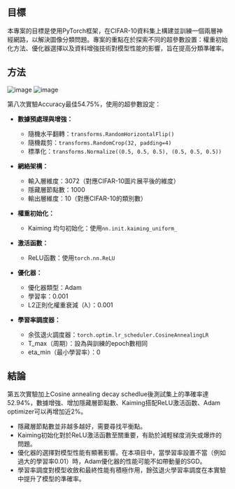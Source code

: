 ## 目標
本專案的目標是使用PyTorch框架，在CIFAR-10資料集上構建並訓練一個兩層神經網路，以解決圖像分類問題。專案的重點在於探索不同的超參數設置：權重初始化方法、優化器選擇以及資料增強技術對模型性能的影響，旨在提高分類準確率。
## 方法

![image](https://github.com/AngelaHsu02/Algorithm-2-Layer-Neural-Network/assets/128824007/faedb0d0-5f81-4a70-b79a-9b97c69a881a)
![image](https://github.com/AngelaHsu02/Algorithm-2-Layer-Neural-Network/assets/128824007/bb9ed0bc-b7a2-4ba0-b6a6-53e176aeaff8)

第八次實驗Accuracy最佳54.75%，使用的超參數設定：
- **數據預處理與增強：**
  - 隨機水平翻轉：`transforms.RandomHorizontalFlip()`
  - 隨機裁剪：`transforms.RandomCrop(32, padding=4)`
  - 標準化：`transforms.Normalize((0.5, 0.5, 0.5), (0.5, 0.5, 0.5))`

- **網絡架構：**
  - 輸入層維度：3072（對應CIFAR-10圖片展平後的維度）
  - 隱藏層節點數：1000
  - 輸出層維度：10（對應CIFAR-10的類別數）

- **權重初始化：**
  - Kaiming 均勻初始化：使用`nn.init.kaiming_uniform_`

- **激活函數：**
  - ReLU函數：使用`torch.nn.ReLU`

- **優化器：**
  - 優化器類型：Adam
  - 學習率：0.001
  - L2正則化權重衰減（λ）：0.001

- **學習率調度器：**
  - 余弦退火調度器：`torch.optim.lr_scheduler.CosineAnnealingLR`
  - T_max（周期）：設為與訓練的epoch數相同
  - eta_min（最小學習率）：0


## 結論
第五次實驗加上Cosine annealing decay schedlue後測試集上的準確率達52.94%，數據增強、增加隱藏層節點數、Kaiming搭配ReLU激活函数、Adam optimizer可以再增加近2%。
- 隱藏層節點數並非越多越好，需要尋找平衡點。
- Kaiming初始化對於ReLU激活函數至關重要，有助於減輕梯度消失或爆炸的問題。
- 優化器的選擇對模型性能有顯著影響。在本項目中，當學習率設置不當（例如過大的學習率0.01）時，Adam優化器的性能可能不如帶動量的SGD。
- 學習率調度對模型收斂和最終性能有積極作用，餘弦退火學習率調度在本實驗中提升了模型的準確率。
